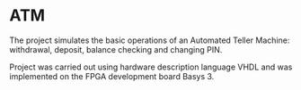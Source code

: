 # ATM

The project simulates the basic operations of an Automated Teller Machine: withdrawal, deposit, balance checking and changing PIN.

Project was carried out using hardware description language VHDL and was implemented on the FPGA development board Basys 3.

